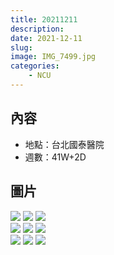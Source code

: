 ```yaml
---
title: 20211211
description: 
date: 2021-12-11
slug: 
image: IMG_7499.jpg
categories:
    - NCU
---
```


## 內容

* 地點：台北國泰醫院
* 週數：41W+2D

## 圖片

![](IMG_2848.jpg)  ![](IMG_2849.jpg)  ![](IMG_2850.jpg)  
![](IMG_2851.jpg)  ![](IMG_2852.jpg)  ![](IMG_2853.jpg)  
![](IMG_2854.jpg)  ![](IMG_7498.jpg)  ![](IMG_7499.jpg)

